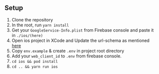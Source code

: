 ## Setup
1. Clone the repository
2. In the root, run `yarn install`
3. Get your `GoogleService-Info.plist` from Firebase console and paste it in `./ios/(here)`
4. Open ios project in XCode and Update the url-schema as mentioned <a href="https://developers.google.com/identity/sign-in/ios/start-integrating#add_a_url_scheme_to_your_project">here</a>
5. Copy `env.example` & create `.env` in project root directory
6. Add your `web_client_id` to `.env` from firebase console.
7. `cd ios && pod install`
8. `cd .. && yarn run ios`
